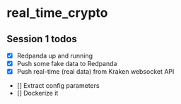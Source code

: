 # real_time_crypto

## Session 1 todos
- [X] Redpanda up and running
- [X] Push some fake data to Redpanda
- [X] Push real-time (real data) from Kraken websocket API
- [] Extract config parameters
- [] Dockerize it